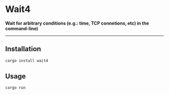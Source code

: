 # Wait4

[Build Status]: https://img.shields.io/github/actions/workflow/status/poemscodes/wait4/ci.yml?branch=doctor
[actions]: https://github.com/poemscodes/wait4/actions?query=branch%3Adoctor
[Latest Version]: https://img.shields.io/crates/v/wait4.svg
[crates.io]: https://crates.io/crates/wait4
[Rust 1.70]: https://blog.rust-lang.org/2023/06/01/Rust-1.70.0.html

**Wait for arbitrary conditions (e.g.: time, TCP connetions, etc) in the command-line)**

---


## Installation


```bash
cargo install wait4
```

## Usage


```bash
cargo run
```
